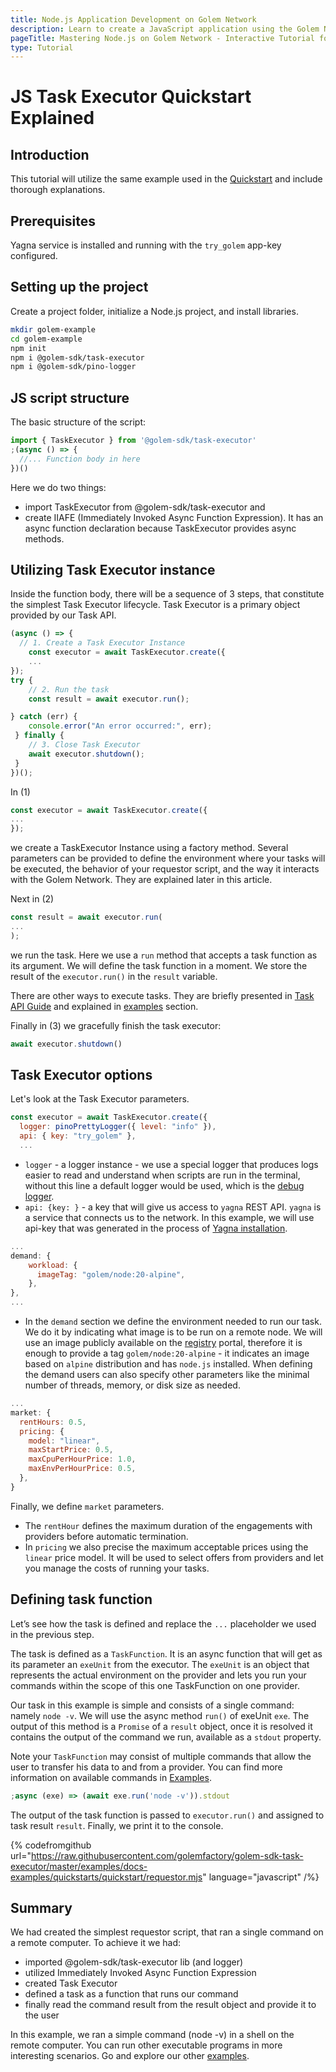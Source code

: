 ```yaml
---
title: Node.js Application Development on Golem Network
description: Learn to create a JavaScript application using the Golem Network with our tutorial where we explain the Quickstart example and steps for setting up Node.js projects and utilizing Task Executor.
pageTitle: Mastering Node.js on Golem Network - Interactive Tutorial for Developers
type: Tutorial
---
```


# JS Task Executor Quickstart Explained

## Introduction

This tutorial will utilize the same example used in the [Quickstart](/docs/creators/javascript/quickstarts/quickstart) and include thorough explanations.

## Prerequisites

Yagna service is installed and running with the `try_golem` app-key configured.

## Setting up the project

Create a project folder, initialize a Node.js project, and install libraries.

```bash
mkdir golem-example
cd golem-example
npm init
npm i @golem-sdk/task-executor
npm i @golem-sdk/pino-logger
```

## JS script structure

The basic structure of the script:

```js
import { TaskExecutor } from '@golem-sdk/task-executor'
;(async () => {
  //... Function body in here
})()
```

Here we do two things:

- import TaskExecutor from @golem-sdk/task-executor and
- create IIAFE (Immediately Invoked Async Function Expression). It has an async function declaration because TaskExecutor provides async methods.

## Utilizing Task Executor instance

Inside the function body, there will be a sequence of 3 steps, that constitute the simplest Task Executor lifecycle. Task Executor is a primary object provided by our Task API.

```js
(async () => {
  // 1. Create a Task Executor Instance
    const executor = await TaskExecutor.create({
    ...
});
try {
    // 2. Run the task
    const result = await executor.run();

} catch (err) {
    console.error("An error occurred:", err);
 } finally {
    // 3. Close Task Executor
    await executor.shutdown();
 }
})();
```

In (1)

```js
const executor = await TaskExecutor.create({
...
});
```

we create a TaskExecutor Instance using a factory method. Several parameters can be provided to define the environment where your tasks will be executed, the behavior of your requestor script, and the way it interacts with the Golem Network.
They are explained later in this article.

Next in (2)

```js
const result = await executor.run(
...
);
```

we run the task. Here we use a `run` method that accepts a task function as its argument. We will define the task function in a moment. We store the result of the `executor.run()` in the `result` variable.

There are other ways to execute tasks. They are briefly presented in [Task API Guide](/docs/creators/javascript/guides/task-model#main-task-api-features) and explained in [examples](/docs/creators/javascript/examples) section.

Finally in (3) we gracefully finish the task executor:

```js
await executor.shutdown()
```

## Task Executor options

Let's look at the Task Executor parameters.

```js
const executor = await TaskExecutor.create({
  logger: pinoPrettyLogger({ level: "info" }),
  api: { key: "try_golem" },
  ...
```

- `logger` - a logger instance - we use a special logger that produces logs easier to read and understand when scripts are run in the terminal, without this line a default logger would be used, which is the [debug logger](https://www.npmjs.com/package/debug).
- `api: {key: }` - a key that will give us access to `yagna` REST API. `yagna` is a service that connects us to the network. In this example, we will use api-key that was generated in the process of [Yagna installation](/docs/creators/tools/yagna/yagna-installation-for-requestors).

```js
...
demand: {
    workload: {
      imageTag: "golem/node:20-alpine",
    },
},
...
```

- In the `demand` section we define the environment needed to run our task. We do it by indicating what image is to be run on a remote node. We will use an image publicly available on the [registry](https://registry.golem.network) portal, therefore it is enough to provide a tag `golem/node:20-alpine` - it indicates an image based on `alpine` distribution and has `node.js` installed. When defining the demand users can also specify other parameters like the minimal number of threads, memory, or disk size as needed.

```js
...
market: {
  rentHours: 0.5,
  pricing: {
    model: "linear",
    maxStartPrice: 0.5,
    maxCpuPerHourPrice: 1.0,
    maxEnvPerHourPrice: 0.5,
  },
}
```

Finally, we define `market` parameters.

- The `rentHour` defines the maximum duration of the engagements with providers before automatic termination.
- In `pricing` we also precise the maximum acceptable prices using the `linear` price model. It will be used to select offers from providers and let you manage the costs of running your tasks.

## Defining task function

Let’s see how the task is defined and replace the `...` placeholder we used in the previous step.

The task is defined as a `TaskFunction`. It is an async function that will get as its parameter an `exeUnit` from the executor. The `exeUnit` is an object that represents the actual environment on the provider and lets you run your commands within the scope of this one TaskFunction on one provider.

Our task in this example is simple and consists of a single command: namely `node -v`. We will use the async method `run()` of exeUnit `exe`. The output of this method is a `Promise` of a `result` object, once it is resolved it contains the output of the command we run, available as a `stdout` property.

Note your `TaskFunction` may consist of multiple commands that allow the user to transfer his data to and from a provider. You can find more information on available commands in [Examples](/docs/creators/javascript/examples/composing-tasks).

```js
;async (exe) => (await exe.run('node -v')).stdout
```

The output of the task function is passed to `executor.run()` and assigned to task result `result`.
Finally, we print it to the console.

{% codefromgithub url="https://raw.githubusercontent.com/golemfactory/golem-sdk-task-executor/master/examples/docs-examples/quickstarts/quickstart/requestor.mjs" language="javascript" /%}

## Summary

We had created the simplest requestor script, that ran a single command on a remote computer.
To achieve it we had:

- imported @golem-sdk/task-executor lib (and logger)
- utilized Immediately Invoked Async Function Expression
- created Task Executor
- defined a task as a function that runs our command
- finally read the command result from the result object and provide it to the user

In this example, we ran a simple command (node -v) in a shell on the remote computer. You can run other executable programs in more interesting scenarios. Go and explore our other [examples](/docs/creators/javascript/examples).
